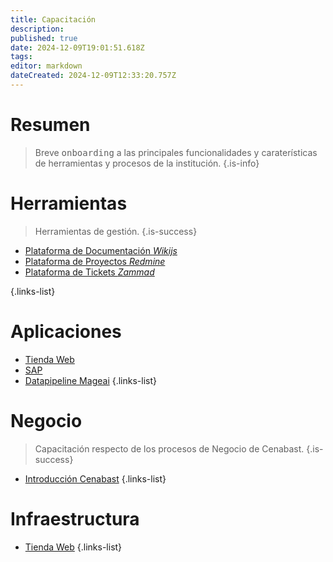 ```yaml
---
title: Capacitación
description: 
published: true
date: 2024-12-09T19:01:51.618Z
tags: 
editor: markdown
dateCreated: 2024-12-09T12:33:20.757Z
---
```


# Resumen
> Breve <kbd>onboarding</kbd> a las principales funcionalidades y caraterísticas de herramientas y procesos de la institución.
{.is-info}

# Herramientas

> Herramientas de gestión.
{.is-success}

- [Plataforma de Documentación *Wikijs*](plataforma-de-documentacion)
- [Plataforma de Proyectos *Redmine*](plataforma-de-proyectos)
- [Plataforma de Tickets *Zammad*](plataforma-de-tickets)

{.links-list}

# Aplicaciones

- [Tienda Web](tienda-web)
- [SAP](sap)
- [Datapipeline Mageai](datapipeline-mageai)
{.links-list}

# Negocio

> Capacitación respecto de los procesos de Negocio de Cenabast.
{.is-success}

- [Introducción Cenabast](introduccion-cenabast)
{.links-list}

# Infraestructura

- [Tienda Web](infraestructura-tienda-web)
{.links-list}

